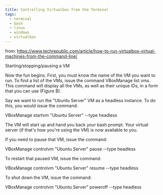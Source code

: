 ```yaml
---
title: Controlling Virtualbox from the Terminal
tags:
  - terminal
  - bash
  - linux
  - windows
  - virtualbox
---
```


from: <https://www.techrepublic.com/article/how-to-run-virtualbox-virtual-machines-from-the-command-line/>

Starting/stopping/pausing a VM

Now the fun begins. First, you must know the name of the VM you want to run. To find a list of the VMs, issue the command VBoxManage list vms. This command will display all the VMs, as well as their unique IDs, in a form that you can use (Figure B).

Say we want to run the "Ubuntu Server" VM as a headless instance. To do this, you would issue the command:

VBoxManage startvm "Ubuntu Server" --type headless

The VM will start up and hand you back your bash prompt. Your virtual server (if that's how you're using the VM) is now available to you.

If you need to pause that VM, issue the command:

VBoxManage controlvm "Ubuntu Server" pause --type headless

To restart that paused VM, issue the command:

VBoxManage controlvm "Ubuntu Server" resume --type headless

To shut down the VM, issue the command:

VBoxManage controlvm "Ubuntu Server" poweroff --type headless
